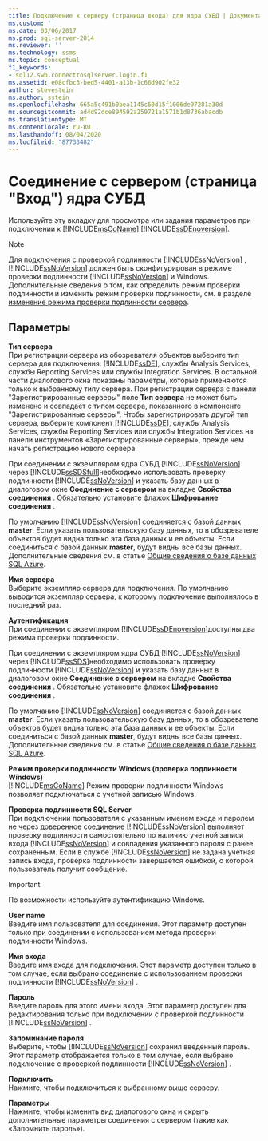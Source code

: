 ```yaml
---
title: Подключение к серверу (страница входа) для ядра СУБД | Документация Майкрософт
ms.custom: ''
ms.date: 03/06/2017
ms.prod: sql-server-2014
ms.reviewer: ''
ms.technology: ssms
ms.topic: conceptual
f1_keywords:
- sql12.swb.connecttosqlserver.login.f1
ms.assetid: e08cfbc3-bed5-4401-a13b-1c66d902fe32
author: stevestein
ms.author: sstein
ms.openlocfilehash: 665a5c491b0bea1145c60d15f1006de97281a30d
ms.sourcegitcommit: ad4d92dce894592a259721a1571b1d8736abacdb
ms.translationtype: MT
ms.contentlocale: ru-RU
ms.lasthandoff: 08/04/2020
ms.locfileid: "87733482"
---
```

# <a name="connect-to-server-login-page-database-engine"></a>Соединение с сервером (страница "Вход") ядра СУБД
  Используйте эту вкладку для просмотра или задания параметров при подключении к [!INCLUDE[msCoName](../../includes/msconame-md.md)] [!INCLUDE[ssDEnoversion](../../includes/ssdenoversion-md.md)].  
  
> [!NOTE]  
>  Для подключения с проверкой подлинности [!INCLUDE[ssNoVersion](../../includes/ssnoversion-md.md)] , [!INCLUDE[ssNoVersion](../../includes/ssnoversion-md.md)] должен быть сконфигурирован в режиме проверки подлинности [!INCLUDE[ssNoVersion](../../includes/ssnoversion-md.md)] и Windows. Дополнительные сведения о том, как определить режим проверки подлинности и изменить режим проверки подлинности, см. в разделе [изменение режима проверки подлинности сервера](../../database-engine/configure-windows/change-server-authentication-mode.md).  
  
## <a name="options"></a>Параметры  
 **Тип сервера**  
 При регистрации сервера из обозревателя объектов выберите тип сервера для подключения: [!INCLUDE[ssDE](../../includes/ssde-md.md)], службы Analysis Services, службы Reporting Services или службы Integration Services. В остальной части диалогового окна показаны параметры, которые применяются только к выбранному типу сервера. При регистрации сервера c панели "Зарегистрированные серверы" поле **Тип сервера** не может быть изменено и совпадает с типом сервера, показанного в компоненте "Зарегистрированные серверы". Чтобы зарегистрировать другой тип сервера, выберите компонент [!INCLUDE[ssDE](../../includes/ssde-md.md)], службы Analysis Services, службы Reporting Services или службы Integration Services на панели инструментов «Зарегистрированные серверы», прежде чем начать регистрацию нового сервера.  
  
 При соединении с экземпляром ядра СУБД [!INCLUDE[ssNoVersion](../../includes/ssnoversion-md.md)] через [!INCLUDE[ssSDSfull](../../includes/sssdsfull-md.md)]необходимо использовать проверку подлинности [!INCLUDE[ssNoVersion](../../includes/ssnoversion-md.md)] и указать базу данных в диалоговом окне **Соединение с сервером** на вкладке **Свойства соединения** . Обязательно установите флажок **Шифрование соединения** .  
  
 По умолчанию [!INCLUDE[ssNoVersion](../../includes/ssnoversion-md.md)] соединяется с базой данных **master**. Если указать пользовательскую базу данных, то в обозревателе объектов будет видна только эта база данных и ее объекты. Если соединиться с базой данных **master**, будут видны все базы данных. Дополнительные сведения см. в статье [Общие сведения о базе данных SQL Azure](/azure/sql-database/sql-database-technical-overview).  
  
 **Имя сервера**  
 Выберите экземпляр сервера для подключения. По умолчанию выводится экземпляр сервера, к которому подключение выполнялось в последний раз.  
  
 **Аутентификация**  
 При соединении с экземпляром [!INCLUDE[ssDEnoversion](../../includes/ssdenoversion-md.md)]доступны два режима проверки подлинности.  
  
 При соединении с экземпляром ядра СУБД [!INCLUDE[ssNoVersion](../../includes/ssnoversion-md.md)] через [!INCLUDE[ssSDS](../../includes/sssds-md.md)]необходимо использовать проверку подлинности [!INCLUDE[ssNoVersion](../../includes/ssnoversion-md.md)] и указать базу данных в диалоговом окне **Соединение с сервером** на вкладке **Свойства соединения** . Обязательно установите флажок **Шифрование соединения** .  
  
 По умолчанию [!INCLUDE[ssNoVersion](../../includes/ssnoversion-md.md)] соединяется с базой данных **master**. Если указать пользовательскую базу данных, то в обозревателе объектов будет видна только эта база данных и ее объекты. Если соединиться с базой данных **master**, будут видны все базы данных. Дополнительные сведения см. в статье [Общие сведения о базе данных SQL Azure](/azure/sql-database/sql-database-technical-overview).  
  
 **Режим проверки подлинности Windows (проверка подлинности Windows)**  
 [!INCLUDE[msCoName](../../includes/msconame-md.md)] Режим проверки подлинности Windows позволяет подключаться с учетной записью Windows.  
  
 **Проверка подлинности SQL Server**  
 При подключении пользователя с указанным именем входа и паролем не через доверенное соединение [!INCLUDE[ssNoVersion](../../includes/ssnoversion-md.md)] выполняет проверку подлинности самостоятельно по наличию учетной записи входа [!INCLUDE[ssNoVersion](../../includes/ssnoversion-md.md)] и совпадения указанного пароля с ранее сохраненным. Если в службе [!INCLUDE[ssNoVersion](../../includes/ssnoversion-md.md)] не задана учетная запись входа, проверка подлинности завершается ошибкой, о которой пользователь получит сообщение.  
  
> [!IMPORTANT]  
>  По возможности используйте аутентификацию Windows.  
  
 **User name**  
 Введите имя пользователя для соединения. Этот параметр доступен только при соединении с использованием метода проверки подлинности Windows.  
  
 **Имя входа**  
 Введите имя входа для подключения. Этот параметр доступен только в том случае, если выбрано соединение с использованием проверки подлинности [!INCLUDE[ssNoVersion](../../includes/ssnoversion-md.md)] .  
  
 **Пароль**  
 Введите пароль для этого имени входа. Этот параметр доступен для редактирования только при подключении с проверкой подлинности [!INCLUDE[ssNoVersion](../../includes/ssnoversion-md.md)] .  
  
 **Запоминание пароля**  
 Выберите, чтобы [!INCLUDE[ssNoVersion](../../includes/ssnoversion-md.md)] сохранил введенный пароль. Этот параметр отображается только в том случае, если выбрано подключение с проверкой подлинности [!INCLUDE[ssNoVersion](../../includes/ssnoversion-md.md)] .  
  
 **Подключить**  
 Нажмите, чтобы подключиться к выбранному выше серверу.  
  
 **Параметры**  
 Нажмите, чтобы изменить вид диалогового окна и скрыть дополнительные параметры соединения с сервером (такие как «Запомнить пароль»).  
  
  
